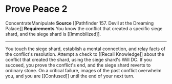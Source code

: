 ﻿---
actions: '[two-actions]'
cost: null
element: null
frequency: null
id: '625'
name: Prove Peace
rarity: Common
requirement: You know the conflict that created a specific siege shard, and the siege
  shard is [[DATABASE/condition/Immobilized|immobilized]] .
school: null
source: '[[DATABASE/source/Pathfinder 157. Devil at the Dreaming Palace|Pathfinder
  #157: Devil at the Dreaming Palace]]'
trait:
- '[[DATABASE/trait/Concentrate|Concentrate]]'
- '[[DATABASE/trait/Manipulate|Manipulate]]'
trigger: null
type: Action

---
# Prove Peace <span class="action-icon">2</span>

<span class="item-trait">Concentrate</span><span class="item-trait">Manipulate</span>
**Source** [[Pathfinder 157. Devil at the Dreaming Palace]]
**Requirements** You know the conflict that created a specific siege shard, and the siege shard is [[Immobilized]].

---
You touch the siege shard, establish a mental connection, and relay facts of the conflict's resolution. Attempt a check to [[Recall Knowledge]] about the conflict that created the shard, using the siege shard's Will DC. If you succeed, you prove the conflict's end, and the siege shard reverts to ordinary stone. On a critical failure, images of the past conflict overwhelm you, and you are [[Confused]] until the end of your next turn.